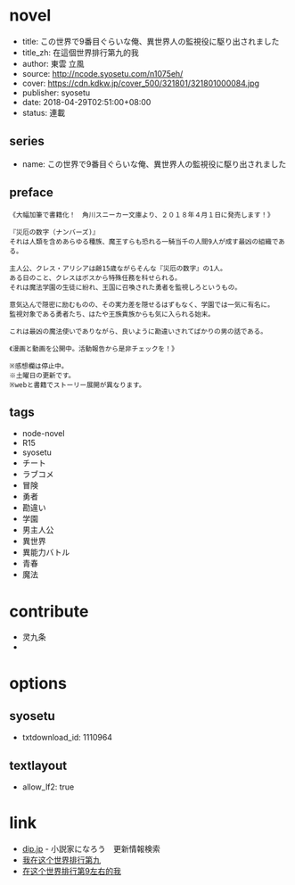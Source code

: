 # novel

- title: この世界で9番目ぐらいな俺、異世界人の監視役に駆り出されました
- title_zh: 在這個世界排行第九的我
- author: 東雲 立風
- source: http://ncode.syosetu.com/n1075eh/
- cover: https://cdn.kdkw.jp/cover_500/321801/321801000084.jpg
- publisher: syosetu
- date: 2018-04-29T02:51:00+08:00
- status: 連載

## series

- name: この世界で9番目ぐらいな俺、異世界人の監視役に駆り出されました

## preface


```
《大幅加筆で書籍化！　角川スニーカー文庫より、２０１８年４月１日に発売します！》

『災厄の数字（ナンバーズ)』
それは人類を含めあらゆる種族、魔王すらも恐れる一騎当千の人間9人が成す最凶の組織である。

主人公、クレス・アリシアは齢15歳ながらそんな『災厄の数字』の1人。
ある日のこと、クレスはボスから特殊任務を科せられる。
それは魔法学園の生徒に紛れ、王国に召喚された勇者を監視しろというもの。

意気込んで隠密に励むものの、その実力差を隠せるはずもなく、学園では一気に有名に。
監視対象である勇者たち、はたや王族貴族からも気に入られる始末。

これは最凶の魔法使いでありながら、良いように勘違いされてばかりの男の話である。

《漫画と動画を公開中。活動報告から是非チェックを！》

※感想欄は停止中。
※土曜日の更新です。
※webと書籍でストーリー展開が異なります。
```

## tags

- node-novel
- R15
- syosetu
- チート
- ラブコメ
- 冒険
- 勇者
- 勘違い
- 学園
- 男主人公
- 異世界
- 異能力バトル
- 青春
- 魔法

# contribute

- 灵九条
- 

# options

## syosetu

- txtdownload_id: 1110964

## textlayout

- allow_lf2: true

# link

- [dip.jp](https://narou.dip.jp/search.php?text=n1075eh&novel=all&genre=all&new_genre=all&length=0&down=0&up=100) - 小説家になろう　更新情報検索
- [我在这个世界排行第九](https://tieba.baidu.com/f?kw=%E6%88%91%E5%9C%A8%E8%BF%99%E4%B8%AA%E4%B8%96%E7%95%8C%E6%8E%92%E8%A1%8C%E7%AC%AC%E4%B9%9D&ie=utf-8 "我在这个世界排行第九")
- [在这个世界排行第9左右的我](https://tieba.baidu.com/f?kw=%E5%9C%A8%E8%BF%99%E4%B8%AA%E4%B8%96%E7%95%8C%E6%8E%92%E8%A1%8C%E7%AC%AC9%E5%B7%A6%E5%8F%B3%E7%9A%84%E6%88%91&ie=utf-8 "在这个世界排行第9左右的我")


